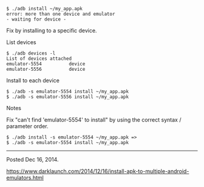 ```
$ ./adb install ~/my_app.apk
error: more than one device and emulator
- waiting for device -
```

Fix by installing to a specific device.

List devices
```
$ ./adb devices -l
List of devices attached 
emulator-5554          device
emulator-5556          device
```

Install to each device
```
$ ./adb -s emulator-5554 install ~/my_app.apk
$ ./adb -s emulator-5556 install ~/my_app.apk
```

Notes

Fix "can't find 'emulator-5554' to install" by using the correct syntax / parameter order.
```
$ ./adb install -s emulator-5554 ~/my_app.apk =>
$ ./adb -s emulator-5554 install ~/my_app.apk
```

---

Posted Dec 16, 2014.

https://www.darklaunch.com/2014/12/16/install-apk-to-multiple-android-emulators.html
